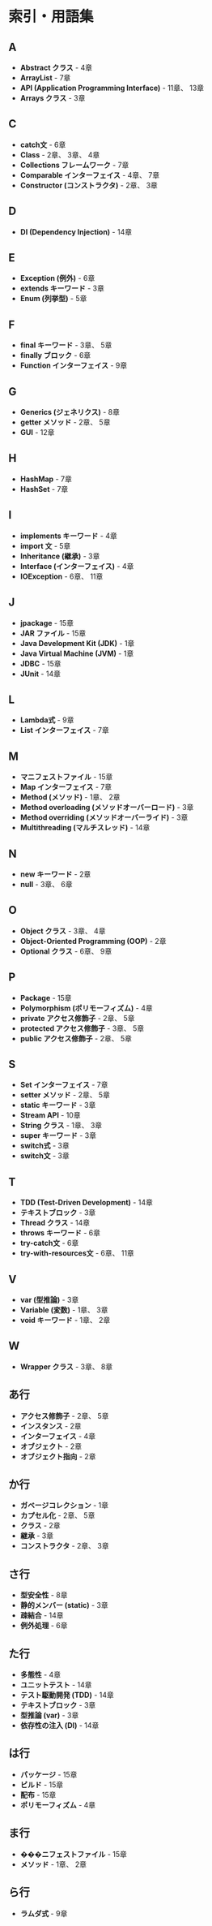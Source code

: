 <div class="index-page">

# 索引・用語集

## A
- **Abstract クラス** - 4章
- **ArrayList** - 7章
- **API (Application Programming Interface)** - 11章、 13章
- **Arrays クラス** - 3章

## C
- **catch文** - 6章
- **Class** - 2章、 3章、 4章
- **Collections フレームワーク** - 7章
- **Comparable インターフェイス** - 4章、 7章
- **Constructor (コンストラクタ)** - 2章、 3章

## D
- **DI (Dependency Injection)** - 14章

## E
- **Exception (例外)** - 6章
- **extends キーワード** - 3章
- **Enum (列挙型)** - 5章

## F
- **final キーワード** - 3章、 5章
- **finally ブロック** - 6章
- **Function インターフェイス** - 9章

## G
- **Generics (ジェネリクス)** - 8章
- **getter メソッド** - 2章、 5章
- **GUI** - 12章

## H
- **HashMap** - 7章
- **HashSet** - 7章

## I
- **implements キーワード** - 4章
- **import 文** - 5章
- **Inheritance (継承)** - 3章
- **Interface (インターフェイス)** - 4章
- **IOException** - 6章、 11章

## J
- **jpackage** - 15章
- **JAR ファイル** - 15章
- **Java Development Kit (JDK)** - 1章
- **Java Virtual Machine (JVM)** - 1章
- **JDBC** - 15章
- **JUnit** - 14章

## L
- **Lambda式** - 9章
- **List インターフェイス** - 7章

## M
- **マニフェストファイル** - 15章
- **Map インターフェイス** - 7章
- **Method (メソッド)** - 1章、 2章
- **Method overloading (メソッドオーバーロード)** - 3章
- **Method overriding (メソッドオーバーライド)** - 3章
- **Multithreading (マルチスレッド)** - 14章

## N
- **new キーワード** - 2章
- **null** - 3章、 6章

## O
- **Object クラス** - 3章、 4章
- **Object-Oriented Programming (OOP)** - 2章
- **Optional クラス** - 6章、 9章

## P
- **Package** - 15章
- **Polymorphism (ポリモーフィズム)** - 4章
- **private アクセス修飾子** - 2章、 5章
- **protected アクセス修飾子** - 3章、 5章
- **public アクセス修飾子** - 2章、 5章

## S
- **Set インターフェイス** - 7章
- **setter メソッド** - 2章、 5章
- **static キーワード** - 3章
- **Stream API** - 10章
- **String クラス** - 1章、 3章
- **super キーワード** - 3章
- **switch式** - 3章
- **switch文** - 3章

## T
- **TDD (Test-Driven Development)** - 14章
- **テキストブロック** - 3章
- **Thread クラス** - 14章
- **throws キーワード** - 6章
- **try-catch文** - 6章
- **try-with-resources文** - 6章、 11章

## V
- **var (型推論)** - 3章
- **Variable (変数)** - 1章、 3章
- **void キーワード** - 1章、 2章

## W
- **Wrapper クラス** - 3章、 8章

## あ行
- **アクセス修飾子** - 2章、 5章
- **インスタンス** - 2章
- **インターフェイス** - 4章
- **オブジェクト** - 2章
- **オブジェクト指向** - 2章

## か行
- **ガベージコレクション** - 1章
- **カプセル化** - 2章、 5章
- **クラス** - 2章
- **継承** - 3章
- **コンストラクタ** - 2章、 3章

## さ行
- **型安全性** - 8章
- **静的メンバー (static)** - 3章
- **疎結合** - 14章
- **例外処理** - 6章

## た行
- **多態性** - 4章
- **ユニットテスト** - 14章
- **テスト駆動開発 (TDD)** - 14章
- **テキストブロック** - 3章
- **型推論 (var)** - 3章
- **依存性の注入 (DI)** - 14章

## は行
- **パッケージ** - 15章
- **ビルド** - 15章
- **配布** - 15章
- **ポリモーフィズム** - 4章

## ま行
- **���ニフェストファイル** - 15章
- **メソッド** - 1章、 2章

## ら行
- **ラムダ式** - 9章

</div>

</div>